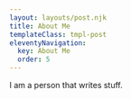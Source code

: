 ```yaml
---
layout: layouts/post.njk
title: About Me
templateClass: tmpl-post
eleventyNavigation:
  key: About Me
  order: 5
---
```


I am a person that writes stuff.
